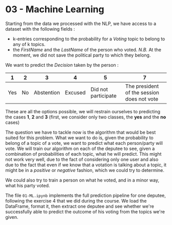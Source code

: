 # 03 - Machine Learning 
Starting from the data we processed with the NLP, we have access to a dataset with the following fields :
- k-entries corresponding to the probability for a *Voting* topic to belong to any of k topics.
- the *FirstName* and the *LastName* of the person who voted. *N.B.* At the moment, we did not save the political party to which they belong.

We want to predict the *Decision* taken by the person : 

|**1** | **2** | **3**      | **4**   | **5**               |                **7**                      |
|------|-------|------------|---------|---------------------|-------------------------------------------|
| Yes  | No    | Abstention | Excused | Did not participate | The president of the session does not vote|


These are all the options possible, we will restrain ourselves to predicting the cases **1**, **2** and **3** (first, we consider only two classes, the **yes** and the **no** cases)

The question we have to tackle now is the algorithm that would be best suited for this problem. What we want to do is, given the probability to belong of a topic of a vote, we want to predict what each person/party will vote. We will train our algorithm on each of the deputee to see, given a combination of probabilities of each topic, what he will predict. This might not work very well, due to the fact of considering only one user and also due to the fact that even if we know that a votation is talking about a topic, it might be in a *positive* or *negative* fashion, which we could try to determine.

We could also try to train a person on what he voted, and in a minor way, what his party voted.

The file `01-ML.ipynb` implements the full prediction pipeline for one deputee, following the exercise 4 that we did during the course. We load the DataFrame, format it, then extract one deputee and see whether we're successfully able to predict the outcome of his voting from the topics we're given. 


